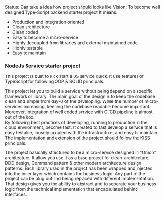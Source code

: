 Status: Can take a idea how project should looks like
Vision: To become well designed Type-Script backend starter project
It means:

- Production and integration oriented
- Clean architecture
- Clean coded
- Easy to become a micro-service
- Highly decoupled from libraries and external maintained code
- Highly testable
- Easy to maintain

### NodeJs Service starter project

This project is built to kick start a JS service quick.
It use features of TypeScript for following OOP & SOLID principals.

This project let you to build a service without being depend on a specific framework or library.
The main goal of the design is to keep the codebase clean and simple from day-0 of the developing.
While the number of micro-services increasing, keeping the codebase readable become important.
Moreover, integration of well coded service with CI/CD pipeline is almost out of the box.  
By following best practices of developing, running to production in the cloud environment, become fast.
It created to fast develop a service that is easy testable, loosely coupled with the infrastructure, and easy to maintain.
The implementation and extension of the project should follow the KISS principals.

The project basically structured to be a micro-service designed in "Onion" architecture.
It allow you use it as a base project for clean-architecture, DDD design, Command pattern & other modern architecture design patterns.
Each library used in the project has been wrapped and injected into the inner layer which contains the business logic.
Any part of the project can be plug out and being replaced with different implementation.
That design gives you the ability to abstract and to separate your business logic from the technical implementation that encapsulated behind interfaces.
